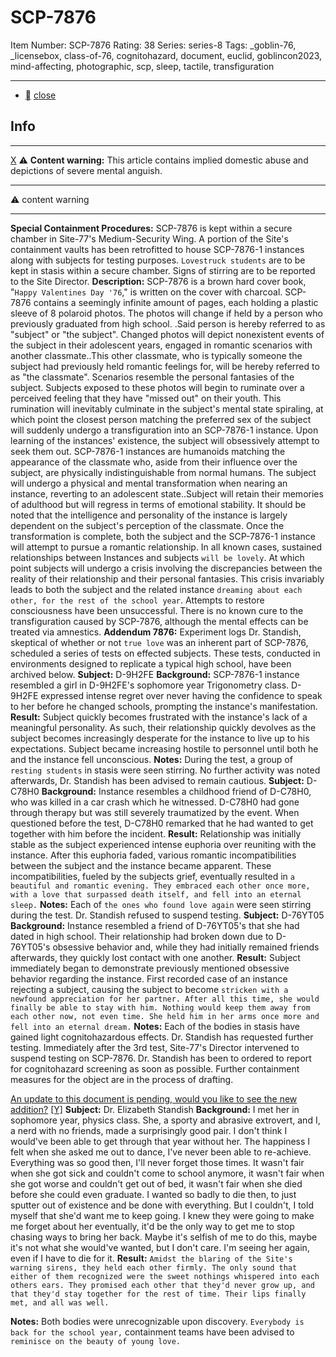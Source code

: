 # SCP-7876
Item Number: SCP-7876
Rating: 38
Series: series-8
Tags: _goblin-76, _licensebox, class-of-76, cognitohazard, document, euclid, goblincon2023, mind-affecting, photographic, scp, sleep, tactile, transfiguration

---

  * [](javascript:;)
[close](javascript:;)
## Info
* * *
[X](javascript:;)
⚠️ **Content warning:** This article contains implied domestic abuse and depictions of severe mental anguish.
* * *

⚠️ content warning 
* * *
**Special Containment Procedures:** SCP-7876 is kept within a secure chamber in Site-77's Medium-Security Wing. A portion of the Site's containment vaults has been retrofitted to house SCP-7876-1 instances along with subjects for testing purposes. `Lovestruck students` are to be kept in stasis within a secure chamber. Signs of stirring are to be reported to the Site Director.
**Description:** SCP-7876 is a brown hard cover book, "`Happy Valentines Day '76`," is written on the cover with charcoal. SCP-7876 contains a seemingly infinite amount of pages, each holding a plastic sleeve of 8 polaroid photos. The photos will change if held by a person who previously graduated from high school. .Said person is hereby referred to as "subject" or "the subject".
Changed photos will depict nonexistent events of the subject in their adolescent years, engaged in romantic scenarios with another classmate..This other classmate, who is typically someone the subject had previously held romantic feelings for, will be hereby referred to as "the classmate". Scenarios resemble the personal fantasies of the subject. Subjects exposed to these photos will begin to ruminate over a perceived feeling that they have "missed out" on their youth. This rumination will inevitably culminate in the subject's mental state spiraling, at which point the closest person matching the preferred sex of the subject will suddenly undergo a transfiguration into an SCP-7876-1 instance. Upon learning of the instances' existence, the subject will obsessively attempt to seek them out.
SCP-7876-1 instances are humanoids matching the appearance of the classmate who, aside from their influence over the subject, are physically indistinguishable from normal humans. The subject will undergo a physical and mental transformation when nearing an instance, reverting to an adolescent state..Subject will retain their memories of adulthood but will regress in terms of emotional stability. It should be noted that the intelligence and personality of the instance is largely dependent on the subject's perception of the classmate.
Once the transformation is complete, both the subject and the SCP-7876-1 instance will attempt to pursue a romantic relationship. In all known cases, sustained relationships between Instances and subjects `will be lovely`. At which point subjects will undergo a crisis involving the discrepancies between the reality of their relationship and their personal fantasies. This crisis invariably leads to both the subject and the related instance `dreaming about each other, for the rest of the school year`. Attempts to restore consciousness have been unsuccessful.
There is no known cure to the transfiguration caused by SCP-7876, although the mental effects can be treated via amnestics.
**Addendum 7876:** Experiment logs
Dr. Standish, skeptical of whether or not `true love` was an inherent part of SCP-7876, scheduled a series of tests on effected subjects. These tests, conducted in environments designed to replicate a typical high school, have been archived below.
**Subject:** D-9H2FE
**Background:** SCP-7876-1 instance resembled a girl in D-9H2FE's sophomore year Trigonometry class. D-9H2FE expressed intense regret over never having the confidence to speak to her before he changed schools, prompting the instance's manifestation.
**Result:** Subject quickly becomes frustrated with the instance's lack of a meaningful personality. As such, their relationship quickly devolves as the subject becomes increasingly desperate for the instance to live up to his expectations. Subject became increasing hostile to personnel until both he and the instance fell unconscious.
**Notes:** During the test, a group of `resting students` in stasis were seen stirring. No further activity was noted afterwards, Dr. Standish has been advised to remain cautious.
**Subject:** D-C78H0
**Background:** Instance resembles a childhood friend of D-C78H0, who was killed in a car crash which he witnessed. D-C78H0 had gone through therapy but was still severely traumatized by the event. When questioned before the test, D-C78H0 remarked that he had wanted to get together with him before the incident.
**Result:** Relationship was initially stable as the subject experienced intense euphoria over reuniting with the instance. After this euphoria faded, various romantic incompatibilities between the subject and the instance became apparent. These incompatibilities, fueled by the subjects grief, eventually resulted in `a beautiful and romantic evening. They embraced each other once more, with a love that surpassed death itself, and fell into an eternal sleep.`
**Notes:** Each of `the ones who found love again` were seen stirring during the test. Dr. Standish refused to suspend testing.
**Subject:** D-76YT05
**Background:** Instance resembled a friend of D-76YT05's that she had dated in high school. Their relationship had broken down due to D-76YT05's obsessive behavior and, while they had initially remained friends afterwards, they quickly lost contact with one another.
**Result:** Subject immediately began to demonstrate previously mentioned obsessive behavior regarding the instance. First recorded case of an instance rejecting a subject, causing the subject to become `stricken with a newfound appreciation for her partner. After all this time, she would finally be able to stay with him. Nothing would keep them away from each other now, not even time. She held him in her arms once more and fell into an eternal dream.`
**Notes:** Each of the bodies in stasis have gained light cognitohazardous effects. Dr. Standish has requested further testing.
Immediately after the 3rd test, Site-77's Director intervened to suspend testing on SCP-7876. Dr. Standish has been to ordered to report for cognitohazard screening as soon as possible. Further containment measures for the object are in the process of drafting.  
  
  
  
  
  
  
  
  

[An update to this document is pending, would you like to see the new addition?](javascript:;)
[[Y]](javascript:;)
**Subject:** Dr. Elizabeth Standish
**Background:** I met her in sophomore year, physics class. She, a sporty and abrasive extrovert, and I, a nerd with no friends, made a surprisingly good pair. I don't think I would've been able to get through that year without her. The happiness I felt when she asked me out to dance, I've never been able to re-achieve. Everything was so good then, I'll never forget those times. It wasn't fair when she got sick and couldn't come to school anymore, it wasn't fair when she got worse and couldn't get out of bed, it wasn't fair when she died before she could even graduate. I wanted so badly to die then, to just sputter out of existence and be done with everything. But I couldn't, I told myself that she'd want me to keep going.
I knew they were going to make me forget about her eventually, it'd be the only way to get me to stop chasing ways to bring her back. Maybe it's selfish of me to do this, maybe it's not what she would've wanted, but I don't care. I'm seeing her again, even if I have to die for it.
**Result:** `Amidst the blaring of the Site's warning sirens, they held each other firmly. The only sound that either of them recognized were the sweet nothings whispered into each others ears. They promised each other that they'd never grow up, and that they'd stay together for the rest of time. Their lips finally met, and all was well.`
  
  
  
  
  
  
  
  
  
  
  
  
  
  
  
  
  
  
  
  

**Notes:** Both bodies were unrecognizable upon discovery. `Everybody is back for the school year,` containment teams have been advised to `reminisce on the beauty of young love.`